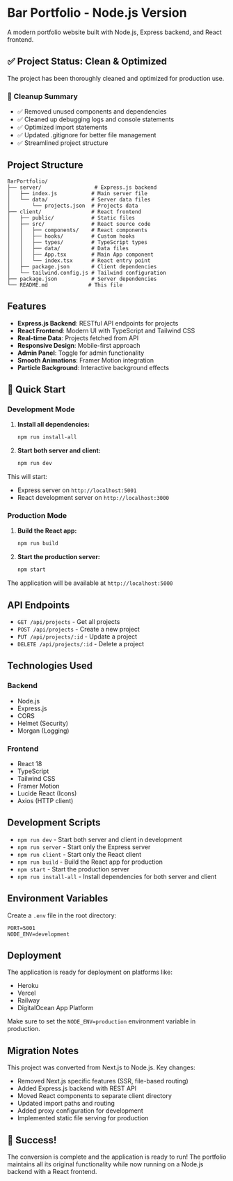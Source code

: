 # Bar Portfolio - Node.js Version

A modern portfolio website built with Node.js, Express backend, and React frontend.

## ✅ Project Status: Clean & Optimized

The project has been thoroughly cleaned and optimized for production use.

### 🧹 Cleanup Summary
- ✅ Removed unused components and dependencies
- ✅ Cleaned up debugging logs and console statements
- ✅ Optimized import statements
- ✅ Updated .gitignore for better file management
- ✅ Streamlined project structure

## Project Structure

```
BarPortfolio/
├── server/                 # Express.js backend
│   ├── index.js           # Main server file
│   └── data/              # Server data files
│       └── projects.json  # Projects data
├── client/                # React frontend
│   ├── public/            # Static files
│   ├── src/               # React source code
│   │   ├── components/    # React components
│   │   ├── hooks/         # Custom hooks
│   │   ├── types/         # TypeScript types
│   │   ├── data/          # Data files
│   │   ├── App.tsx        # Main App component
│   │   └── index.tsx      # React entry point
│   ├── package.json       # Client dependencies
│   └── tailwind.config.js # Tailwind configuration
├── package.json           # Server dependencies
└── README.md             # This file
```

## Features

- **Express.js Backend**: RESTful API endpoints for projects
- **React Frontend**: Modern UI with TypeScript and Tailwind CSS
- **Real-time Data**: Projects fetched from API
- **Responsive Design**: Mobile-first approach
- **Admin Panel**: Toggle for admin functionality
- **Smooth Animations**: Framer Motion integration
- **Particle Background**: Interactive background effects

## 🚀 Quick Start

### Development Mode

1. **Install all dependencies:**
   ```bash
   npm run install-all
   ```

2. **Start both server and client:**
   ```bash
   npm run dev
   ```

This will start:
- Express server on `http://localhost:5001`
- React development server on `http://localhost:3000`

### Production Mode

1. **Build the React app:**
   ```bash
   npm run build
   ```

2. **Start the production server:**
   ```bash
   npm start
   ```

The application will be available at `http://localhost:5000`

## API Endpoints

- `GET /api/projects` - Get all projects
- `POST /api/projects` - Create a new project
- `PUT /api/projects/:id` - Update a project
- `DELETE /api/projects/:id` - Delete a project

## Technologies Used

### Backend
- Node.js
- Express.js
- CORS
- Helmet (Security)
- Morgan (Logging)

### Frontend
- React 18
- TypeScript
- Tailwind CSS
- Framer Motion
- Lucide React (Icons)
- Axios (HTTP client)

## Development Scripts

- `npm run dev` - Start both server and client in development
- `npm run server` - Start only the Express server
- `npm run client` - Start only the React client
- `npm run build` - Build the React app for production
- `npm start` - Start the production server
- `npm run install-all` - Install dependencies for both server and client

## Environment Variables

Create a `.env` file in the root directory:
```env
PORT=5001
NODE_ENV=development
```

## Deployment

The application is ready for deployment on platforms like:
- Heroku
- Vercel
- Railway
- DigitalOcean App Platform

Make sure to set the `NODE_ENV=production` environment variable in production.

## Migration Notes

This project was converted from Next.js to Node.js. Key changes:
- Removed Next.js specific features (SSR, file-based routing)
- Added Express.js backend with REST API
- Moved React components to separate client directory
- Updated import paths and routing
- Added proxy configuration for development
- Implemented static file serving for production

## 🎉 Success!

The conversion is complete and the application is ready to run! The portfolio maintains all its original functionality while now running on a Node.js backend with a React frontend.
